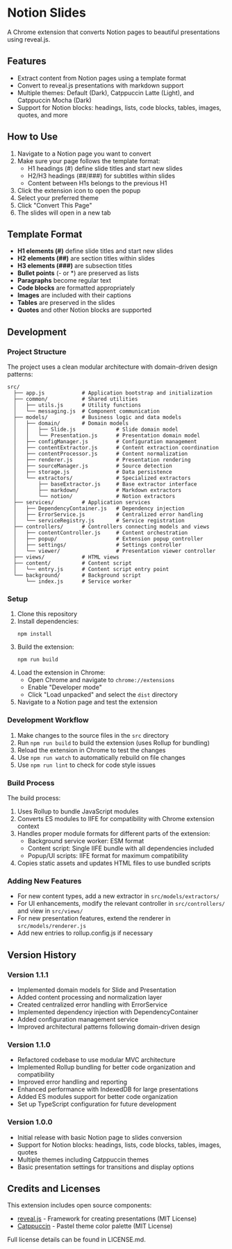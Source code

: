 # Notion Slides

A Chrome extension that converts Notion pages to beautiful presentations using reveal.js.

## Features

- Extract content from Notion pages using a template format
- Convert to reveal.js presentations with markdown support
- Multiple themes: Default (Dark), Catppuccin Latte (Light), and Catppuccin Mocha (Dark)
- Support for Notion blocks: headings, lists, code blocks, tables, images, quotes, and more

## How to Use

1. Navigate to a Notion page you want to convert
2. Make sure your page follows the template format:
   - H1 headings (#) define slide titles and start new slides
   - H2/H3 headings (##/###) for subtitles within slides
   - Content between H1s belongs to the previous H1
3. Click the extension icon to open the popup
4. Select your preferred theme
5. Click "Convert This Page"
6. The slides will open in a new tab

## Template Format

- **H1 elements (#)** define slide titles and start new slides
- **H2 elements (##)** are section titles within slides
- **H3 elements (###)** are subsection titles
- **Bullet points** (- or *) are preserved as lists
- **Paragraphs** become regular text
- **Code blocks** are formatted appropriately
- **Images** are included with their captions
- **Tables** are preserved in the slides
- **Quotes** and other Notion blocks are supported

## Development

### Project Structure

The project uses a clean modular architecture with domain-driven design patterns:

```
src/
  ├── app.js            # Application bootstrap and initialization
  ├── common/           # Shared utilities
  │   ├── utils.js      # Utility functions
  │   └── messaging.js  # Component communication
  ├── models/           # Business logic and data models
  │   ├── domain/       # Domain models
  │   │   ├── Slide.js             # Slide domain model
  │   │   └── Presentation.js      # Presentation domain model
  │   ├── configManager.js         # Configuration management
  │   ├── contentExtractor.js      # Content extraction coordination
  │   ├── contentProcessor.js      # Content normalization
  │   ├── renderer.js              # Presentation rendering
  │   ├── sourceManager.js         # Source detection
  │   ├── storage.js               # Data persistence
  │   └── extractors/              # Specialized extractors
  │       ├── baseExtractor.js     # Base extractor interface
  │       ├── markdown/            # Markdown extractors
  │       └── notion/              # Notion extractors
  ├── services/         # Application services
  │   ├── DependencyContainer.js   # Dependency injection
  │   ├── ErrorService.js          # Centralized error handling
  │   └── serviceRegistry.js       # Service registration
  ├── controllers/      # Controllers connecting models and views
  │   ├── contentController.js     # Content orchestration
  │   ├── popup/                   # Extension popup controller
  │   ├── settings/                # Settings controller
  │   └── viewer/                  # Presentation viewer controller
  ├── views/            # HTML views
  ├── content/          # Content script
  │   └── entry.js      # Content script entry point
  └── background/       # Background script
      └── index.js      # Service worker
```

### Setup

1. Clone this repository
2. Install dependencies:
   ```
   npm install
   ```
3. Build the extension:
   ```
   npm run build
   ```
4. Load the extension in Chrome:
   - Open Chrome and navigate to `chrome://extensions`
   - Enable "Developer mode"
   - Click "Load unpacked" and select the `dist` directory
5. Navigate to a Notion page and test the extension

### Development Workflow

1. Make changes to the source files in the `src` directory
2. Run `npm run build` to build the extension (uses Rollup for bundling)
3. Reload the extension in Chrome to test the changes
4. Use `npm run watch` to automatically rebuild on file changes
5. Use `npm run lint` to check for code style issues

### Build Process

The build process:
1. Uses Rollup to bundle JavaScript modules
2. Converts ES modules to IIFE for compatibility with Chrome extension context
3. Handles proper module formats for different parts of the extension:
   - Background service worker: ESM format
   - Content script: Single IIFE bundle with all dependencies included
   - Popup/UI scripts: IIFE format for maximum compatibility
4. Copies static assets and updates HTML files to use bundled scripts

### Adding New Features

- For new content types, add a new extractor in `src/models/extractors/`
- For UI enhancements, modify the relevant controller in `src/controllers/` and view in `src/views/`
- For new presentation features, extend the renderer in `src/models/renderer.js`
- Add new entries to rollup.config.js if necessary

## Version History

### Version 1.1.1
- Implemented domain models for Slide and Presentation
- Added content processing and normalization layer
- Created centralized error handling with ErrorService
- Implemented dependency injection with DependencyContainer
- Added configuration management service
- Improved architectural patterns following domain-driven design

### Version 1.1.0
- Refactored codebase to use modular MVC architecture
- Implemented Rollup bundling for better code organization and compatibility
- Improved error handling and reporting
- Enhanced performance with IndexedDB for large presentations
- Added ES modules support for better code organization
- Set up TypeScript configuration for future development

### Version 1.0.0
- Initial release with basic Notion page to slides conversion
- Support for Notion blocks: headings, lists, code blocks, tables, images, quotes
- Multiple themes including Catppuccin themes
- Basic presentation settings for transitions and display options

## Credits and Licenses

This extension includes open source components:

- [reveal.js](https://revealjs.com/) - Framework for creating presentations (MIT License)
- [Catppuccin](https://github.com/catppuccin/catppuccin) - Pastel theme color palette (MIT License)

Full license details can be found in LICENSE.md.

